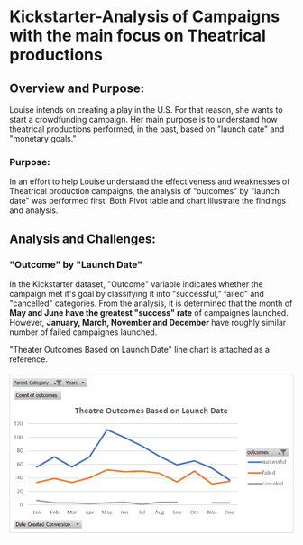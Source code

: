 # Kickstarter-Analysis of Campaigns with the main focus on Theatrical productions
## Overview and Purpose:
Louise intends on creating a play in the U.S.  For that reason, she wants to start a crowdfunding campaign.  Her main purpose is to understand how theatrical productions performed, in the past, based on "launch date" and "monetary goals."
### Purpose:
In an effort to help Louise understand the effectiveness and weaknesses of Theatrical production campaigns, the analysis of "outcomes" by "launch date" was performed first. Both Pivot table and chart illustrate the findings and analysis.
## Analysis and Challenges:
### "Outcome" by "Launch Date" 
In the Kickstarter dataset, "Outcome" variable indicates whether the campaign met it's goal by classifying it into "successful," failed" and "cancelled" categories.
From the analysis, it is determined that the month of **May and June have the greatest "success" rate** of campaignes launched.  However, **January, March, November and December** have roughly similar number of failed campaignes launched. 

"Theater Outcomes Based on Launch Date" line chart is attached as a reference.


![](Theater_Outcomes_vs_Launch.png)


